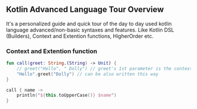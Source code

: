 ## Kotlin Advanced Language Tour Overview
It's a personalized guide and quick tour of the day to day used kotlin language advanced/non-basic syntaxes and features. Like Kotlin DSL (Builders), Context and Extention functions, HigherOrder etc.

### Context and Extention function
```kt
fun call(greet: String.(String) -> Unit) {
    // greet("Hello", " Dolly") // greet's 1st parameter is the context and last param is it's native parameter.
    "Hello".greet("Dolly") // can be also written this way
}

call { name ->
    println("${this.toUpperCase()} $name")
}
```
